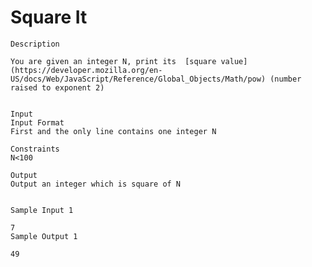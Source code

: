 # Square It 
    Description

    You are given an integer N, print its  [square value](https://developer.mozilla.org/en-US/docs/Web/JavaScript/Reference/Global_Objects/Math/pow) (number raised to exponent 2)


    Input
    Input Format
    First and the only line contains one integer N

    Constraints
    N<100

    Output
    Output an integer which is square of N


    Sample Input 1 

    7
    Sample Output 1

    49